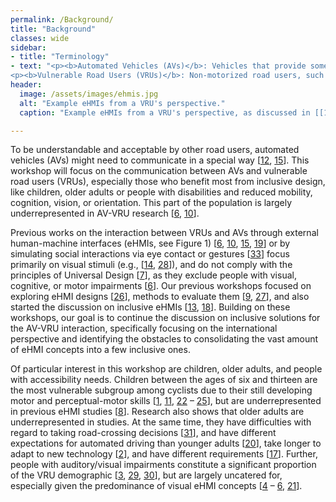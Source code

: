 ```yaml
---
permalink: /Background/
title: "Background"
classes: wide
sidebar:
- title: "Terminology"
- text: "<p><b>Automated Vehicles (AVs)</b>: Vehicles that provide some level of automation, thereby reducing the effort of the human driver for the primary driving task. In this workshop, we focus on AVs that do not need an attentive driver at all times, thus SAE Levels 3 and above.</p>
<p><b>Vulnerable Road Users (VRUs)</b>: Non-motorized road users, such as pedestrians and cyclists, motorcyclists, and persons with disabilities, reduced mobility, or reduced orientation. This workshop specifically focuses on VRUs like children, older adults or people with impairments.</p>"
header:
  image: /assets/images/ehmis.jpg
  alt: "Example eHMIs from a VRU's perspective."
  caption: "Example eHMIs from a VRU's perspective, as discussed in [[16](../References/#ref16)] and [[19](../References/#ref19)], and a suggestion by [DALL-E](https://labs.openai.com/s/n0exiQaJInJTGlYDCYF28W88)."

---
```


To be understandable and acceptable by other road users, automated vehicles (AVs) might need to communicate in a
special way [[12]({{site.baseurl}}/References/#ref12), [15]({{site.baseurl}}/References/#ref15)]. This workshop will focus on the communication between AVs and vulnerable road users (VRUs),
especially those who benefit most from inclusive design, like children, older adults or people with disabilities and
reduced mobility, cognition, vision, or orientation. This part of the population is largely underrepresented in AV-VRU
research [[6]({{site.baseurl}}/References/#ref6), [10]({{site.baseurl}}/References/#ref10)].

Previous works on the interaction between VRUs and AVs through external human-machine interfaces (eHMIs, see
Figure 1) [[6]({{site.baseurl}}/References/#ref6), [10]({{site.baseurl}}/References/#ref10), [15]({{site.baseurl}}/References/#ref15), [19]({{site.baseurl}}/References/#ref19)] or by simulating social interactions via eye contact or gestures [[33]({{site.baseurl}}/References/#ref33)] focus primarily on visual
stimuli (e.g., [[14]({{site.baseurl}}/References/#ref14), [28]({{site.baseurl}}/References/#ref28)]), and do not comply with the principles of Universal Design [[7]({{site.baseurl}}/References/#ref7)], as they exclude people with
visual, cognitive, or motor impairments [[6]({{site.baseurl}}/References/#ref6)]. Our previous workshops focused on exploring eHMI designs [[26]({{site.baseurl}}/References/#ref26)], methods
to evaluate them [[9]({{site.baseurl}}/References/#ref9), [27]({{site.baseurl}}/References/#ref27)], and also started the discussion on inclusive eHMIs [[13]({{site.baseurl}}/References/#ref13), [18]({{site.baseurl}}/References/#ref18)]. Building on these workshops,
our goal is to continue the discussion on inclusive solutions for the AV-VRU interaction, specifically focusing on the international perspective and identifying the obstacles to consolidating the vast amount of eHMI concepts into a few
inclusive ones.

Of particular interest in this workshop are children, older adults, and people with accessibility needs. Children
between the ages of six and thirteen are the most vulnerable subgroup among cyclists due to their still developing
motor and perceptual-motor skills [[1]({{site.baseurl}}/References/#ref1), [11]({{site.baseurl}}/References/#ref11), [22]({{site.baseurl}}/References/#ref22) – [25]({{site.baseurl}}/References/#ref25)], but are underrepresented in previous eHMI studies [[8]({{site.baseurl}}/References/#ref8)]. Research
also shows that older adults are underrepresented in studies. At the same time, they have difficulties with regard to
taking road-crossing decisions [[31]({{site.baseurl}}/References/#ref31)], and have different expectations for automated driving than younger adults [[20]({{site.baseurl}}/References/#ref20)],
take longer to adapt to new technology [[2]({{site.baseurl}}/References/#ref2)], and have different requirements [[17]({{site.baseurl}}/References/#ref17)]. Further, people with auditory/visual
impairments constitute a significant proportion of the VRU demographic [[3]({{site.baseurl}}/References/#ref3), [29]({{site.baseurl}}/References/#ref29), [30]({{site.baseurl}}/References/#ref30)], but are largely uncatered for,
especially given the predominance of visual eHMI concepts [[4]({{site.baseurl}}/References/#ref4) – [6]({{site.baseurl}}/References/#ref6), [21]({{site.baseurl}}/References/#ref21)].
